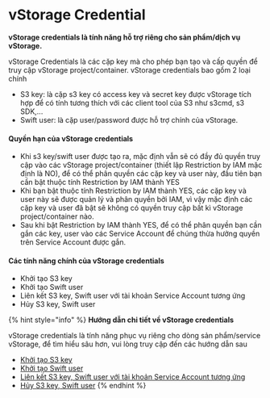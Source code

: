# vStorage Credential

**vStorage credentials là tính năng hỗ trợ riêng cho sản phẩm/dịch vụ vStorage.**&#x20;

vStorage Credentials là các cặp key mà cho phép bạn tạo và cấp quyền để truy cập vStorage project/container. vStorage credentials bao gồm 2 loại chính

* S3 key: là cặp s3 key có access key và secret key được vStorage tích hợp để có tính tương thích với các client tool của S3 như s3cmd, s3 SDK,...
* Swift user: là cặp user/password được hỗ trợ chính của vStorage.

#### **Quyền hạn của vStorage credentials** <a href="#vstoragecredential-quyenhancuavstoragecredentials" id="vstoragecredential-quyenhancuavstoragecredentials"></a>

* Khi s3 key/swift user được tạo ra, mặc định vẫn sẽ có đầy đủ quyền truy cập vào các vStorage project/container (thiết lập Restriction by IAM mặc định là NO), để có thể phân quyền các cặp key và user này, đầu tiên bạn cần bật thuộc tính Restriction by IAM thành YES
* Khi bạn bật thuộc tính Restriction by IAM thành YES, các cặp key và user này sẽ được quản lý và phân quyền bởi IAM, vì vậy mặc định các cặp key và user đã bật sẽ không có quyền truy cập bất kì vStorage project/container nào.
* Sau khi bật Restriction by IAM thành YES, để có thể phân quyền bạn cần gắn các key, user vào các Service Account để chúng thừa hưởng quyền trên Service Account được gắn.

#### Các tính năng chính của vStorage credentials <a href="#vstoragecredential-cactinhnangchinhcuavstoragecredentials" id="vstoragecredential-cactinhnangchinhcuavstoragecredentials"></a>

* Khởi tạo S3 key
* Khởi tạo Swift user
* Liên kết S3 key, Swift user với tài khoản Service Account tương ứng
* Hủy S3 key, Swift user

{% hint style="info" %}
**Hướng dẫn chi tiết về vStorage credentials**

vStorage credentials là tính năng phục vụ riêng cho dòng sản phẩm/service vStorage, để tìm hiểu sâu hơn, vui lòng truy cập đến các hướng dẫn sau

* [Khởi tạo S3 key](https://docs.vngcloud.vn/pages/viewpage.action?pageId=59804857\&src=contextnavpagetreemode)
* [Khởi tạo Swift user](https://docs.vngcloud.vn/pages/viewpage.action?pageId=59804859\&src=contextnavpagetreemode)
* [Liên kết S3 key, Swift user với tài khoản Service Account tương ứng](https://docs.vngcloud.vn/pages/viewpage.action?pageId=59804923\&src=contextnavpagetreemode)
* [Hủy S3 key, Swift user](https://docs.vngcloud.vn/pages/viewpage.action?pageId=59805160)
{% endhint %}

